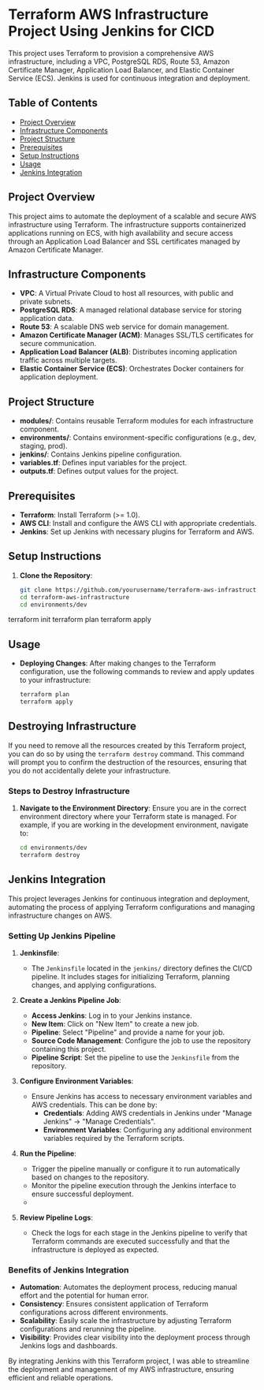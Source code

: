 # Terraform AWS Infrastructure Project Using Jenkins for CICD

This project uses Terraform to provision a comprehensive AWS infrastructure, including a VPC, PostgreSQL RDS, Route 53, Amazon Certificate Manager, Application Load Balancer, and Elastic Container Service (ECS). Jenkins is used for continuous integration and deployment.

## Table of Contents

- [Project Overview](#project-overview)
- [Infrastructure Components](#infrastructure-components)
- [Project Structure](#project-structure)
- [Prerequisites](#prerequisites)
- [Setup Instructions](#setup-instructions)
- [Usage](#usage)
- [Jenkins Integration](#jenkins-integration)

## Project Overview

This project aims to automate the deployment of a scalable and secure AWS infrastructure using Terraform. The infrastructure supports containerized applications running on ECS, with high availability and secure access through an Application Load Balancer and SSL certificates managed by Amazon Certificate Manager.

## Infrastructure Components

- **VPC**: A Virtual Private Cloud to host all resources, with public and private subnets.
- **PostgreSQL RDS**: A managed relational database service for storing application data.
- **Route 53**: A scalable DNS web service for domain management.
- **Amazon Certificate Manager (ACM)**: Manages SSL/TLS certificates for secure communication.
- **Application Load Balancer (ALB)**: Distributes incoming application traffic across multiple targets.
- **Elastic Container Service (ECS)**: Orchestrates Docker containers for application deployment.

## Project Structure

- **modules/**: Contains reusable Terraform modules for each infrastructure component.
- **environments/**: Contains environment-specific configurations (e.g., dev, staging, prod).
- **jenkins/**: Contains Jenkins pipeline configuration.
- **variables.tf**: Defines input variables for the project.
- **outputs.tf**: Defines output values for the project.

## Prerequisites

- **Terraform**: Install Terraform (>= 1.0).
- **AWS CLI**: Install and configure the AWS CLI with appropriate credentials.
- **Jenkins**: Set up Jenkins with necessary plugins for Terraform and AWS.

## Setup Instructions

1. **Clone the Repository**:
   ```bash
   git clone https://github.com/yourusername/terraform-aws-infrastructure.git
   cd terraform-aws-infrastructure
   cd environments/dev
terraform init
terraform plan
terraform apply
## Usage

- **Deploying Changes**: After making changes to the Terraform configuration, use the following commands to review and apply updates to your infrastructure:
  ```bash
  terraform plan
  terraform apply
## Destroying Infrastructure

If you need to remove all the resources created by this Terraform project, you can do so by using the `terraform destroy` command. This command will prompt you to confirm the destruction of the resources, ensuring that you do not accidentally delete your infrastructure.

### Steps to Destroy Infrastructure

1. **Navigate to the Environment Directory**:
   Ensure you are in the correct environment directory where your Terraform state is managed. For example, if you are working in the development environment, navigate to:
   ```bash
   cd environments/dev
   terraform destroy
## Jenkins Integration

This project leverages Jenkins for continuous integration and deployment, automating the process of applying Terraform configurations and managing infrastructure changes on AWS.

### Setting Up Jenkins Pipeline

1. **Jenkinsfile**:
   - The `Jenkinsfile` located in the `jenkins/` directory defines the CI/CD pipeline. It includes stages for initializing Terraform, planning changes, and applying configurations.

2. **Create a Jenkins Pipeline Job**:
   - **Access Jenkins**: Log in to your Jenkins instance.
   - **New Item**: Click on "New Item" to create a new job.
   - **Pipeline**: Select "Pipeline" and provide a name for your job.
   - **Source Code Management**: Configure the job to use the repository containing this project.
   - **Pipeline Script**: Set the pipeline to use the `Jenkinsfile` from the repository.

3. **Configure Environment Variables**:
   - Ensure Jenkins has access to necessary environment variables and AWS credentials. This can be done by:
     - **Credentials**: Adding AWS credentials in Jenkins under "Manage Jenkins" -> "Manage Credentials".
     - **Environment Variables**: Configuring any additional environment variables required by the Terraform scripts.

4. **Run the Pipeline**:
   - Trigger the pipeline manually or configure it to run automatically based on changes to the repository.
   - Monitor the pipeline execution through the Jenkins interface to ensure successful deployment.
   - 

5. **Review Pipeline Logs**:
   - Check the logs for each stage in the Jenkins pipeline to verify that Terraform commands are executed successfully and that the infrastructure is deployed as expected.

### Benefits of Jenkins Integration

- **Automation**: Automates the deployment process, reducing manual effort and the potential for human error.
- **Consistency**: Ensures consistent application of Terraform configurations across different environments.
- **Scalability**: Easily scale the infrastructure by adjusting Terraform configurations and rerunning the pipeline.
- **Visibility**: Provides clear visibility into the deployment process through Jenkins logs and dashboards.

By integrating Jenkins with this Terraform project, I was able to streamline the deployment and management of my AWS infrastructure, ensuring efficient and reliable operations.     
